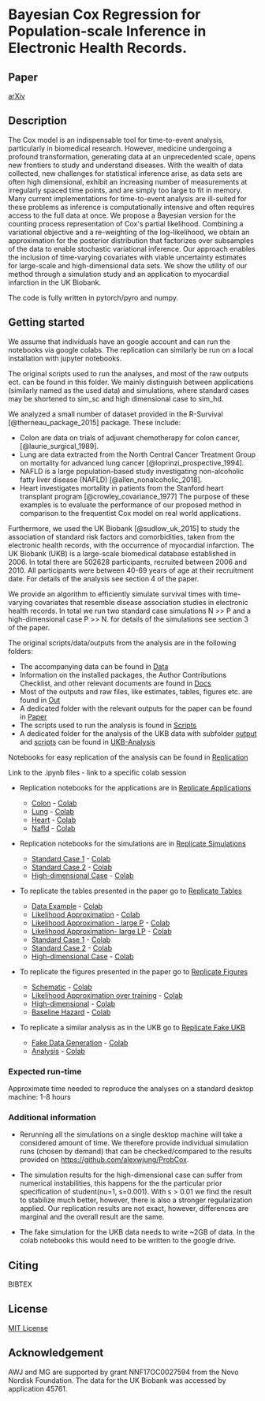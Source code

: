 # **Bayesian Cox Regression for Population-scale Inference in Electronic Health Records**.

## **Paper**
[arXiv]()

## **Description**
The Cox model is an indispensable tool for time-to-event analysis, particularly in biomedical research. However, medicine undergoing a profound transformation, generating data at an unprecedented scale, opens new frontiers to study and understand diseases. With the wealth of data collected, new challenges for statistical inference arise, as data sets are often high dimensional, exhibit an increasing number of measurements at irregularly spaced time points, and are simply too large to fit in memory. Many current implementations for time-to-event analysis are ill-suited for these problems as inference is computationally intensive and often requires access to the full data at once. We propose a Bayesian version for the counting process representation of Cox's partial likelihood. Combining a variational objective and a re-weighting of the log-likelihood, we obtain an approximation for the posterior distribution that factorizes over subsamples of the data to enable stochastic variational inference. Our approach enables the inclusion of time-varying covariates with viable uncertainty estimates for large-scale and high-dimensional data sets. We show the utility of our method through a simulation study and an application to myocardial infarction in the UK Biobank.

The code is fully written in pytorch/pyro and numpy.

## **Getting started**

We assume that individuals have an google account and can run the notebooks via google colabs. The replication can similarly be run on a local installation with jupyter notebooks.

The original scripts used to run the analyses, and most of the raw outputs ect. can be found in this folder.
We mainly distinguish between applications (similarly named as the used data) and simulations, where standard cases may be shortened to sim_sc and high dimensional case to sim_hd.

We analyzed a small number of dataset provided in the R-Survival [@therneau_package_2015] package.
These include:
- Colon are data on trials of adjuvant chemotherapy for colon cancer,  [@laurie_surgical_1989].
- Lung are data extracted from the North Central Cancer Treatment Group on mortality for advanced lung cancer [@loprinzi_prospective_1994].
- NAFLD is a large population-based study investigating non-alcoholic fatty liver disease (NAFLD) [@allen_nonalcoholic_2018].
- Heart investigates mortality in patients from the Stanford heart transplant program [@crowley_covariance_1977]
The purpose of these examples is to evaluate the performance of our proposed method in comparison to the frequentist Cox model on real world applications.

Furthermore, we used the UK Biobank [@sudlow_uk_2015] to study the association of standard risk factors and comorbidities, taken from the electronic health records, with the occurrence of myocardial infarction.
The UK Biobank (UKB) is a large-scale biomedical database established in 2006. In total there are 502628 participants, recruited between 2006 and 2010. All participants were between 40-69 years of age at their recruitment date.  For details of the analysis see section 4 of the paper.

We provide an algorithm to efficiently simulate survival times with time-varying covariates that resemble disease association studies in electronic health records. In total we run two standard case simulations N >> P and a high-dimensional case P >> N. for details of the simulations see section 3 of the paper.

The original scripts/data/outputs from the analysis are in the following folders:
- The accompanying data can be found in [Data](./data)
- Information on the installed packages, the Author Contributions Checklist, and other relevant documents are found in [Docs](./docs)
- Most of the outputs and raw files, like estimates, tables, figures etc. are found in [Out](./out)
- A dedicated folder with the relevant outputs for the paper can be found in [Paper](./paper)
- The scripts used to run the analysis is found in [Scripts](./scripts)
- A dedicated folder for the analysis of the UKB data with subfolder [output](./ukb/out) and [scripts](./ukb/scripts) can be found in [UKB-Analysis](./ukb)

Notebooks for easy replication of the analysis can be found in [Replication](./replication)


Link to the .ipynb files - link to a specific colab session

- Replication notebooks for the applications are in [Replicate Applications](./replication/application)
    - [Colon](./replication/application/colon.ipynb) - [Colab](https://colab.research.google.com/drive/1HifKMp2SjKB3NCnNe-vD1EiAf2bQQ7Rp?usp=sharing)
    - [Lung](./replication/application/lung.ipynb) - [Colab](https://colab.research.google.com/drive/1IniSnT1bUINtUnu_owezJ0FWeKyXWgvu?usp=sharing)
    - [Heart](./replication/application/heart.ipynb) - [Colab](https://colab.research.google.com/drive/1bXWSxZA4KvRvxi5xZswDPbdIEaPTrljv?usp=sharing)
    - [Nafld](./replication/application/nafld.ipynb) - [Colab](https://colab.research.google.com/drive/13IJLUfXSqF_3U9dsEBuvo-Vy29r7WLzn?usp=sharing)

- Replication notebooks for the simulations are in [Replicate Simulations](./replication/simulations)
    - [Standard Case 1](./replication/simulation/standard_case1.ipynb) - [Colab](https://colab.research.google.com/drive/1iEoO9hHkgRWzaLhbU9VYhYk6U6V8nffG?usp=sharing)
    - [Standard Case 2](./replication/simulation/standard_case2.ipynb) - [Colab](https://colab.research.google.com/drive/1lIm7d866QtbIxqY6IRhIFrfTECLBWSDn?usp=sharing)
    - [High-dimensional Case](./replication/simulation/highdimensional_case.ipynb) - [Colab](https://colab.research.google.com/drive/1Db9x78fYhhj5yVTalMhKsP6wOm9tArKr?usp=sharing)

- To replicate the tables presented in the paper go to [Replicate Tables](./replication/tables)
    - [Data Example](./replication/simulation/tables/data_example.ipynb) - [Colab](https://colab.research.google.com/drive/1yHM5iDRE0GqTsj7Jpql32PjpNJaopSJX?usp=sharing)
    - [Likelihood Approximation](./replication/simulation/tables/likelihood_approx.ipynb) - [Colab](https://colab.research.google.com/drive/1HJeGSiSX6_plwbgJleY4RjYFa13Gm2O-?usp=sharing)
    - [Likelihood Approximation - large P](./replication/simulation/tables/likelihood_approx_additional1.ipynb) - [Colab](https://colab.research.google.com/drive/1USX1g8PmHkm6Di1WiwAV0u9nJdZ1JtPw?usp=sharing)
    - [Likelihood Approximation- large LP](./replication/simulation/tables/likelihood_approx_additional2.ipynb) - [Colab](https://colab.research.google.com/drive/1Kx2y_E4aSLx6AG0rlQd3pKDJ2F6HR-_f?usp=sharing)
    - [Standard Case 1](./replication/simulation/tables/standard_case1_table.ipynb) - [Colab](https://colab.research.google.com/drive/11XX0E36TUTNnTFhEeW-It7YIm-5vKc4q?usp=sharing)
    - [Standard Case 2](./replication/simulation/tables/standard_case2_table.ipynb) - [Colab](https://colab.research.google.com/drive/13Pt2tMoJAKkgpU-L9KmqWj-tgsgQNBaz?usp=sharing)
    - [High-dimensional Case](./replication/simulation/tables/highdimensional_case_table.ipynb) - [Colab](https://colab.research.google.com/drive/1Uj6lQaivKj7UaEgR-j5feZgXFhXke0R1?usp=sharing)

- To replicate the figures presented in the paper go to [Replicate Figures](./replication/figures)
    - [Schematic](./replication/simulation/figures/schematic.ipynb) - [Colab](https://colab.research.google.com/drive/1Hz1IG6z4fOJBTNEIM6jSnyO6l586P3G1?usp=sharing)
    - [Likelihood Approximation over training](./replication/simulation/figures/likelihood_training.ipynb) - [Colab](https://colab.research.google.com/drive/1kz42UvTAag7XxEWCgMhw6GidP_fuwW4p?usp=sharing)
    - [High-dimensional](./replication/simulation/figures/hd.ipynb) - [Colab](https://colab.research.google.com/drive/1i_NbMRESZTNSHsqRlnRu0GuPA658UT9W?usp=sharing)
    - [Baseline Hazard](./replication/simulation/figures/) - [Colab](https://colab.research.google.com/drive/1PDp2G-ob1tjIlnh03j9TyoH7QlxDuGYM?usp=sharing)

- To replicate a similar analysis as in the UKB go to [Replicate Fake UKB](./replication/ukb)
    - [Fake Data Generation](./replication/ukb/00_fakedata.ipynb) - [Colab](https://colab.research.google.com/drive/1wT4pw2WEk6npzx7lrSaOjo5JUwTEfVXr?usp=sharing)
    - [Analysis](./replication/ukb/01_fakeanalysis.ipynb) - [Colab](https://colab.research.google.com/drive/1dP4TCF12Nx50bgn7GA2YkBNo9fAFbD2M?usp=sharing)


### Expected run-time

Approximate time needed to reproduce the analyses on a standard desktop machine:
1-8 hours

### Additional information
- Rerunning all the simulations on a single desktop machine will take a considered amount of time. We therefore provide individual simulation runs (chosen by demand) that can be checked/compared to the results provided on https://github.com/alexwjung/ProbCox.

- The simulation results for the high-dimensional case can suffer from numerical instabilities, this happens for the the particular prior specification of student(nu=1, s=0.001). With s > 0.01 we find the result to stabilize much better, however, there is also a stronger regularization applied.
Our replication results are not exact, however, differences are marginal and the overall result are the same.

- The fake simulation for the UKB data needs to write ~2GB of data. In the colab notebooks this would need to be written to the google drive.

## **Citing**
BIBTEX

## **License**
[MIT License](./LICENSE)

## **Acknowledgement**
AWJ and MG are supported by grant NNF17OC0027594 from the Novo Nordisk Foundation.
The data for the UK Biobank was accessed by application 45761.
